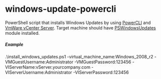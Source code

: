 # windows-update-powercli  
PowerShell script that installs Windows Updates by using [PowerCLI](https://www.vmware.com/support/developer/PowerCLI/) and [VmWare vCenter Server](http://www.vmware.com/products/vcenter-server). 
Target machine should have [PSWindowsUpdates](https://gallery.technet.microsoft.com/scriptcenter/2d191bcd-3308-4edd-9de2-88dff796b0bc) module installed.

##### Example
.\install_windows_updates.ps1 -virtual_machine_name:Windows_2008_r2 -VMGuestUsername:Administrator -VMGuestPassword:123456 -VIServerName:vServer.yourcompany.com -VIServerUsername:Administrator -VIServerPassword:123456
